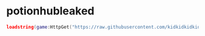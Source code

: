 # potionhubleaked
```lua
loadstring(game:HttpGet("https://raw.githubusercontent.com/kidkidkidkidkidkidkid/potionhubleaked/main/OMG%20POTION%20HUB.lua"))()
```
